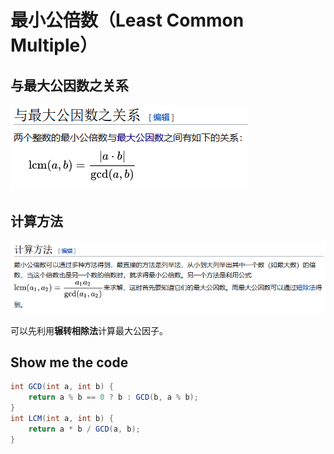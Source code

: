 # 最小公倍数（Least Common Multiple）

## 与最大公因数之关系

![image-20200701152056956](最小公倍数.assets/image-20200701152056956.png)

## 计算方法

![image-20200701152142047](最小公倍数.assets/image-20200701152142047.png)

可以先利用**辗转相除法**计算最大公因子。

## Show me the code

```java
int GCD(int a, int b) {
	return a % b == 0 ? b : GCD(b, a % b);
}
int LCM(int a, int b) { 
	return a * b / GCD(a, b);
}
```

